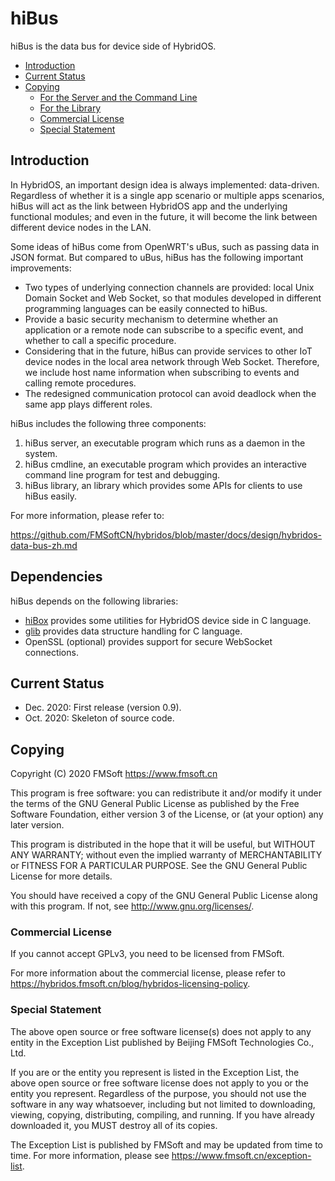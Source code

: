 # hiBus

hiBus is the data bus for device side of HybridOS.

- [Introduction](#introduction)
- [Current Status](#current-status)
- [Copying](#copying)
   + [For the Server and the Command Line](#for-the-server-and-the-command-line)
   + [For the Library](#for-the-library)
   + [Commercial License](#commercial-license)
   + [Special Statement](#special-statement)

## Introduction

In HybridOS, an important design idea is always implemented: data-driven.
Regardless of whether it is a single app scenario or multiple apps scenarios,
hiBus will act as the link between HybridOS app and the underlying functional
modules; and even in the future, it will become the link between different
device nodes in the LAN.

Some ideas of hiBus come from OpenWRT's uBus, such as passing data in JSON format.
But compared to uBus, hiBus has the following important improvements:

- Two types of underlying connection channels are provided: local Unix Domain Socket
  and Web Socket, so that modules developed in different programming languages can
  be easily connected to hiBus.
- Provide a basic security mechanism to determine whether an application or a remote
  node can subscribe to a specific event, and whether to call a specific procedure.
- Considering that in the future, hiBus can provide services to other IoT device nodes
  in the local area network through Web Socket. Therefore, we include host name
  information when subscribing to events and calling remote procedures.
- The redesigned communication protocol can avoid deadlock when the same app plays
  different roles.

hiBus includes the following three components:

1. hiBus server, an executable program which runs as a daemon in the system.
1. hiBus cmdline, an executable program which provides an interactive command line program
   for test and debugging.
1. hiBus library, an library which provides some APIs for clients to use hiBus easily.

For more information, please refer to:

<https://github.com/FMSoftCN/hybridos/blob/master/docs/design/hybridos-data-bus-zh.md>

## Dependencies

hiBus depends on the following libraries:

- [hiBox](https://github.com/FMSoft/hibox) provides some utilities for HybridOS device side in C language.
- [glib](https://github.com/GNOME/glib) provides data structure handling for C language.
- OpenSSL (optional) provides support for secure WebSocket connections.

## Current Status

- Dec. 2020: First release (version 0.9).
- Oct. 2020: Skeleton of source code.

## Copying

Copyright (C) 2020 FMSoft <https://www.fmsoft.cn>

This program is free software: you can redistribute it and/or modify
it under the terms of the GNU General Public License as published by
the Free Software Foundation, either version 3 of the License, or
(at your option) any later version.

This program is distributed in the hope that it will be useful,
but WITHOUT ANY WARRANTY; without even the implied warranty of
MERCHANTABILITY or FITNESS FOR A PARTICULAR PURPOSE.  See the
GNU General Public License for more details.

You should have received a copy of the GNU General Public License
along with this program.  If not, see <http://www.gnu.org/licenses/>.

### Commercial License

If you cannot accept GPLv3, you need to be licensed from FMSoft.

For more information about the commercial license, please refer to
<https://hybridos.fmsoft.cn/blog/hybridos-licensing-policy>.

### Special Statement

The above open source or free software license(s) does
not apply to any entity in the Exception List published by
Beijing FMSoft Technologies Co., Ltd.

If you are or the entity you represent is listed in the Exception List,
the above open source or free software license does not apply to you
or the entity you represent. Regardless of the purpose, you should not
use the software in any way whatsoever, including but not limited to
downloading, viewing, copying, distributing, compiling, and running.
If you have already downloaded it, you MUST destroy all of its copies.

The Exception List is published by FMSoft and may be updated
from time to time. For more information, please see
<https://www.fmsoft.cn/exception-list>.

